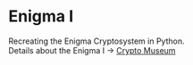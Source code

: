 # Enigma I
Recreating the Enigma Cryptosystem in Python.  
Details about the Enigma I -> [Crypto Museum](https://www.cryptomuseum.com/crypto/enigma/i/index.htm)
